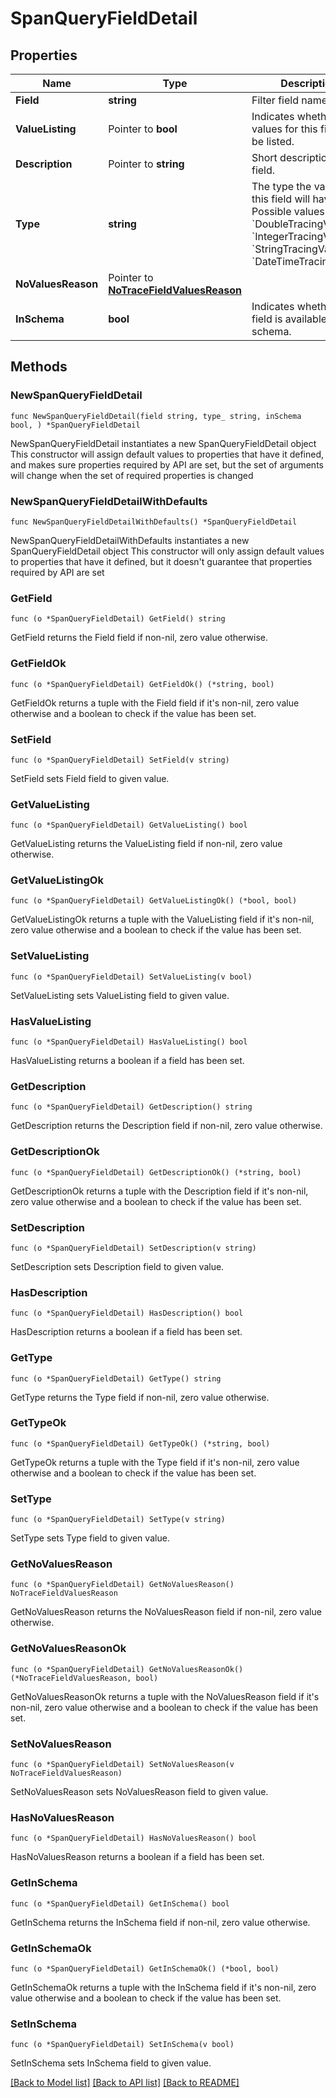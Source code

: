 # SpanQueryFieldDetail

## Properties

Name | Type | Description | Notes
------------ | ------------- | ------------- | -------------
**Field** | **string** | Filter field name. | 
**ValueListing** | Pointer to **bool** | Indicates whether values for this field can be listed. | [optional] 
**Description** | Pointer to **string** | Short description of the field. | [optional] 
**Type** | **string** | The type the values of this field will have. Possible values: &#x60;DoubleTracingValue&#x60;, &#x60;IntegerTracingValue&#x60;, &#x60;StringTracingValue&#x60;, &#x60;DateTimeTracingValue&#x60;. | 
**NoValuesReason** | Pointer to [**NoTraceFieldValuesReason**](NoTraceFieldValuesReason.md) |  | [optional] 
**InSchema** | **bool** | Indicates whether the field is available in the schema. | 

## Methods

### NewSpanQueryFieldDetail

`func NewSpanQueryFieldDetail(field string, type_ string, inSchema bool, ) *SpanQueryFieldDetail`

NewSpanQueryFieldDetail instantiates a new SpanQueryFieldDetail object
This constructor will assign default values to properties that have it defined,
and makes sure properties required by API are set, but the set of arguments
will change when the set of required properties is changed

### NewSpanQueryFieldDetailWithDefaults

`func NewSpanQueryFieldDetailWithDefaults() *SpanQueryFieldDetail`

NewSpanQueryFieldDetailWithDefaults instantiates a new SpanQueryFieldDetail object
This constructor will only assign default values to properties that have it defined,
but it doesn't guarantee that properties required by API are set

### GetField

`func (o *SpanQueryFieldDetail) GetField() string`

GetField returns the Field field if non-nil, zero value otherwise.

### GetFieldOk

`func (o *SpanQueryFieldDetail) GetFieldOk() (*string, bool)`

GetFieldOk returns a tuple with the Field field if it's non-nil, zero value otherwise
and a boolean to check if the value has been set.

### SetField

`func (o *SpanQueryFieldDetail) SetField(v string)`

SetField sets Field field to given value.


### GetValueListing

`func (o *SpanQueryFieldDetail) GetValueListing() bool`

GetValueListing returns the ValueListing field if non-nil, zero value otherwise.

### GetValueListingOk

`func (o *SpanQueryFieldDetail) GetValueListingOk() (*bool, bool)`

GetValueListingOk returns a tuple with the ValueListing field if it's non-nil, zero value otherwise
and a boolean to check if the value has been set.

### SetValueListing

`func (o *SpanQueryFieldDetail) SetValueListing(v bool)`

SetValueListing sets ValueListing field to given value.

### HasValueListing

`func (o *SpanQueryFieldDetail) HasValueListing() bool`

HasValueListing returns a boolean if a field has been set.

### GetDescription

`func (o *SpanQueryFieldDetail) GetDescription() string`

GetDescription returns the Description field if non-nil, zero value otherwise.

### GetDescriptionOk

`func (o *SpanQueryFieldDetail) GetDescriptionOk() (*string, bool)`

GetDescriptionOk returns a tuple with the Description field if it's non-nil, zero value otherwise
and a boolean to check if the value has been set.

### SetDescription

`func (o *SpanQueryFieldDetail) SetDescription(v string)`

SetDescription sets Description field to given value.

### HasDescription

`func (o *SpanQueryFieldDetail) HasDescription() bool`

HasDescription returns a boolean if a field has been set.

### GetType

`func (o *SpanQueryFieldDetail) GetType() string`

GetType returns the Type field if non-nil, zero value otherwise.

### GetTypeOk

`func (o *SpanQueryFieldDetail) GetTypeOk() (*string, bool)`

GetTypeOk returns a tuple with the Type field if it's non-nil, zero value otherwise
and a boolean to check if the value has been set.

### SetType

`func (o *SpanQueryFieldDetail) SetType(v string)`

SetType sets Type field to given value.


### GetNoValuesReason

`func (o *SpanQueryFieldDetail) GetNoValuesReason() NoTraceFieldValuesReason`

GetNoValuesReason returns the NoValuesReason field if non-nil, zero value otherwise.

### GetNoValuesReasonOk

`func (o *SpanQueryFieldDetail) GetNoValuesReasonOk() (*NoTraceFieldValuesReason, bool)`

GetNoValuesReasonOk returns a tuple with the NoValuesReason field if it's non-nil, zero value otherwise
and a boolean to check if the value has been set.

### SetNoValuesReason

`func (o *SpanQueryFieldDetail) SetNoValuesReason(v NoTraceFieldValuesReason)`

SetNoValuesReason sets NoValuesReason field to given value.

### HasNoValuesReason

`func (o *SpanQueryFieldDetail) HasNoValuesReason() bool`

HasNoValuesReason returns a boolean if a field has been set.

### GetInSchema

`func (o *SpanQueryFieldDetail) GetInSchema() bool`

GetInSchema returns the InSchema field if non-nil, zero value otherwise.

### GetInSchemaOk

`func (o *SpanQueryFieldDetail) GetInSchemaOk() (*bool, bool)`

GetInSchemaOk returns a tuple with the InSchema field if it's non-nil, zero value otherwise
and a boolean to check if the value has been set.

### SetInSchema

`func (o *SpanQueryFieldDetail) SetInSchema(v bool)`

SetInSchema sets InSchema field to given value.



[[Back to Model list]](../README.md#documentation-for-models) [[Back to API list]](../README.md#documentation-for-api-endpoints) [[Back to README]](../README.md)


